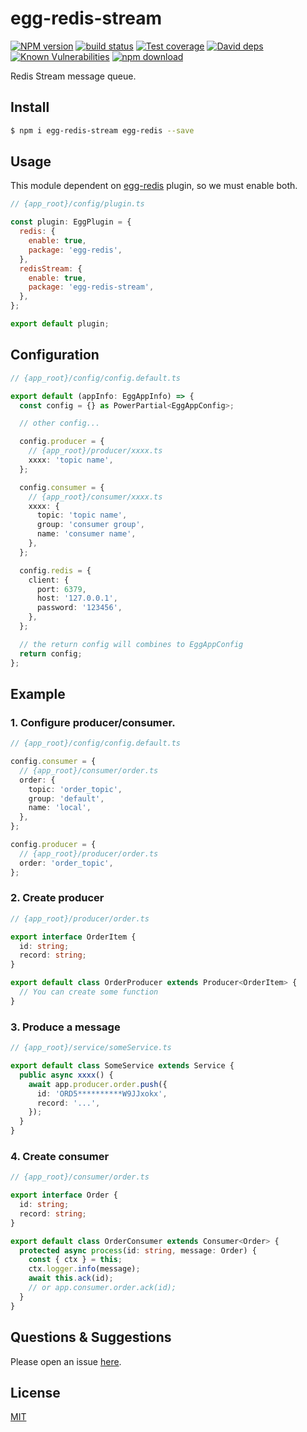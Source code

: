 # egg-redis-stream

[![NPM version][npm-image]][npm-url]
[![build status][travis-image]][travis-url]
[![Test coverage][codecov-image]][codecov-url]
[![David deps][david-image]][david-url]
[![Known Vulnerabilities][snyk-image]][snyk-url]
[![npm download][download-image]][download-url]

[npm-image]: https://img.shields.io/npm/v/egg-redis-stream.svg?style=flat-square
[npm-url]: https://npmjs.org/package/egg-redis-stream
[travis-image]: https://img.shields.io/travis/eggjs/egg-redis-stream.svg?style=flat-square
[travis-url]: https://travis-ci.org/eggjs/egg-redis-stream
[codecov-image]: https://img.shields.io/codecov/c/github/eggjs/egg-redis-stream.svg?style=flat-square
[codecov-url]: https://codecov.io/github/eggjs/egg-redis-stream?branch=master
[david-image]: https://img.shields.io/david/eggjs/egg-redis-stream.svg?style=flat-square
[david-url]: https://david-dm.org/eggjs/egg-redis-stream
[snyk-image]: https://snyk.io/test/npm/egg-redis-stream/badge.svg?style=flat-square
[snyk-url]: https://snyk.io/test/npm/egg-redis-stream
[download-image]: https://img.shields.io/npm/dm/egg-redis-stream.svg?style=flat-square
[download-url]: https://npmjs.org/package/egg-redis-stream

Redis Stream message queue.

## Install


```bash
$ npm i egg-redis-stream egg-redis --save
```

## Usage

This module dependent on [egg-redis] plugin, so we must enable both.

```js
// {app_root}/config/plugin.ts

const plugin: EggPlugin = {
  redis: {
    enable: true,
    package: 'egg-redis',
  },
  redisStream: {
    enable: true,
    package: 'egg-redis-stream',
  },
};

export default plugin;
```

## Configuration

```typescript
// {app_root}/config/config.default.ts

export default (appInfo: EggAppInfo) => {
  const config = {} as PowerPartial<EggAppConfig>;

  // other config...

  config.producer = {
    // {app_root}/producer/xxxx.ts
    xxxx: 'topic name',
  };

  config.consumer = {
    // {app_root}/consumer/xxxx.ts
    xxxx: {
      topic: 'topic name',
      group: 'consumer group',
      name: 'consumer name',
    },
  };

  config.redis = {
    client: {
      port: 6379,
      host: '127.0.0.1',
      password: '123456',
    },
  };

  // the return config will combines to EggAppConfig
  return config;
};
```

## Example

### 1. Configure producer/consumer.

```typescript
// {app_root}/config/config.default.ts

config.consumer = {
  // {app_root}/consumer/order.ts
  order: {
    topic: 'order_topic',
    group: 'default',
    name: 'local',
  },
};

config.producer = {
  // {app_root}/producer/order.ts
  order: 'order_topic',
};
```

### 2. Create producer

```typescript
// {app_root}/producer/order.ts

export interface OrderItem {
  id: string;
  record: string;
}

export default class OrderProducer extends Producer<OrderItem> {
  // You can create some function
}
```

### 3. Produce a message

```typescript
// {app_root}/service/someService.ts

export default class SomeService extends Service {
  public async xxxx() {
    await app.producer.order.push({
      id: 'ORD5**********W9JJxokx',
      record: '...',
    });
  }
}
```

### 4. Create consumer

```typescript
// {app_root}/consumer/order.ts

export interface Order {
  id: string;
  record: string;
}

export default class OrderConsumer extends Consumer<Order> {
  protected async process(id: string, message: Order) {
    const { ctx } = this;
    ctx.logger.info(message);
    await this.ack(id);
    // or app.consumer.order.ack(id);
  }
}
```

## Questions & Suggestions

Please open an issue [here](https://github.com/lengyuxuan/egg-redis-stream/issues).

## License

[MIT](LICENSE)

[egg-redis]: https://github.com/eggjs/egg-redis
